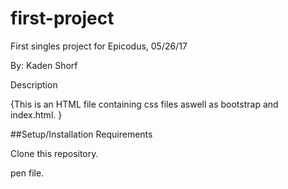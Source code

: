 # first-project

First singles project for Epicodus, 05/26/17

By: Kaden Shorf

Description

{This is an HTML file containing css files aswell as bootstrap and index.html. }

##Setup/Installation Requirements

Clone this repository.

pen file.
